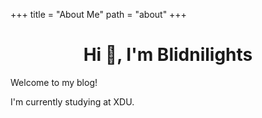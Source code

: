 +++
title = "About Me"
path = "about"
+++

<h1 align="center">Hi 👋, I'm Blidnilights</h1>

Welcome to my blog!

I'm currently studying at XDU.




